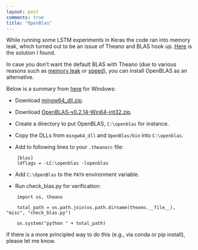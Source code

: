 ```yaml
---
layout: post
comments: true
title: "OpenBlas"
---
```


While running some LSTM experiments in Keras the code ran into memory leak, which turned out to be an issue of Theano and BLAS hook up.
<a href = "https://github.com/1iyiwei/pyml/blob/master/code/ch13/install.md#openblas">Here</a> is the solution I found.

In case you don't want the default BLAS with Theano (due to various reasons such as [memory leak](https://github.com/fchollet/keras/issues/5935) or [speed](http://ankivil.com/making-theano-faster-with-cudnn-and-cnmem-on-windows-10/)), you can install OpenBLAS as an alternative.

Below is a summary from [here](http://ankivil.com/making-theano-faster-with-cudnn-and-cnmem-on-windows-10/) for Windows:

* Download [mingw64_dll.zip](http://sourceforge.net/projects/openblas/files/v0.2.14/mingw64_dll.zip/download).

* Download [OpenBLAS-v0.2.14-Win64-int32.zip](http://sourceforge.net/projects/openblas/files/v0.2.14/OpenBLAS-v0.2.14-Win64-int32.zip/download).

* Create a directory to put OpenBLAS, `C:\openblas` for instance.

* Copy the DLLs from `mingw64_dll` and `OpenBlas/bin` into `C:\openblas`.

* Add to following lines to your `.theanorc` file:
```
    [blas]
    ldflags = -LC:\openblas -lopenblas
``` 

* Add `C:\OpenBlas` to the `PATH` environment variable.

* Run check_blas.py for verification:
```
    import os, theano

    total_path = os.path.join(os.path.dirname(theano.__file__), "misc", "check_blas.py")

    os.system("python " + total_path)
```

If there is a more principled way to do this (e.g., via conda or pip install), please let me know.
